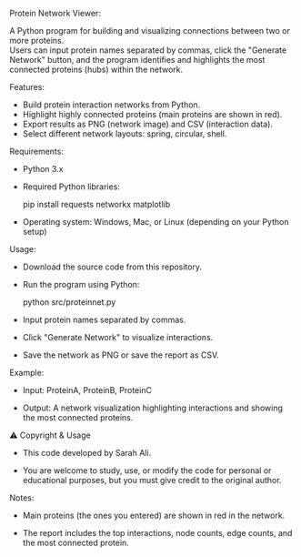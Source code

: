  Protein Network Viewer:

A Python program for building and visualizing connections between two or more proteins.  
Users can input protein names separated by commas, click the "Generate Network" button, and the program identifies and highlights the most connected proteins (hubs) within the network.


 Features: 
 
- Build protein interaction networks from Python.
- Highlight highly connected proteins (main proteins are shown in red).
- Export results as PNG (network image) and CSV (interaction data).
- Select different network layouts: spring, circular, shell.

 Requirements: 
 
- Python 3.x
- Required Python libraries:
  
  pip install requests networkx matplotlib

- Operating system: Windows, Mac, or Linux (depending on your Python setup)

Usage: 

- Download the source code from this repository.

- Run the program using Python:

   python src/proteinnet.py

- Input protein names separated by commas.

- Click "Generate Network" to visualize interactions.

- Save the network as PNG or save the report as CSV.

Example:

- Input: ProteinA, ProteinB, ProteinC

- Output: A network visualization highlighting interactions and showing the most connected proteins.

⚠️ Copyright & Usage

- This code  developed by Sarah Ali.

- You are welcome to study, use, or modify the code for personal or educational purposes, but you must give credit to the original author.

Notes:

- Main proteins (the ones you entered) are shown in red in the network.

- The report includes the top interactions, node counts, edge counts, and the most connected protein.


